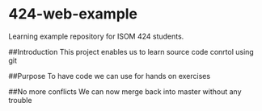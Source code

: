 # 424-web-example
Learning example repository for ISOM 424 students.

##Introduction
This project enables us to learn source code conrtol using git

##Purpose
To have code we can use for hands on exercises

##No more conflicts
We can now merge back into master without any trouble